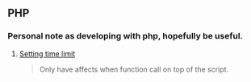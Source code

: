 ## PHP



### Personal note as developing with php, hopefully be useful.

1.  [Setting time limit][set time limit]
    > Only have affects when function call on top of the script.


[set time limit]: https://stackoverflow.com/questions/5140258/increase-php-script-execution-time/5140299#5140299 "See my comment"
